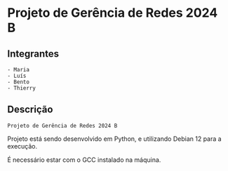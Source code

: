 # Projeto de Gerência de Redes 2024 B

## Integrantes

    - Maria 
    - Luís
    - Bento
    - Thierry

## Descrição

    Projeto de Gerência de Redes 2024 B


Projeto está sendo desenvolvido em Python, e utilizando Debian 12 para a execução.

É necessário estar com o GCC instalado na máquina.